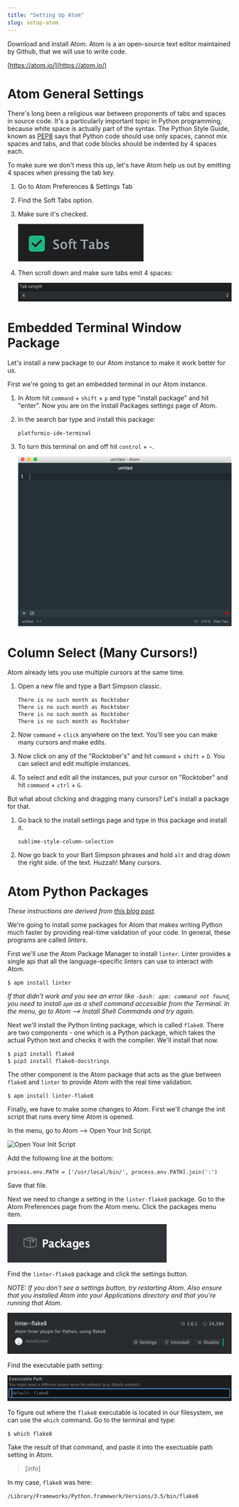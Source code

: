 ```yaml
---
title: "Setting Up Atom"
slug: setup-atom
---
```


Download and install Atom. Atom is a an open-source text editor maintained by Github, that we will use to write code.

[https://atom.io/](https://atom.io/)

# Atom General Settings

There's long been a religious war between proponents of tabs and spaces in source code. It's a particularly important topic in Python programming, because white space is actually part of the syntax. The Python Style Guide, known as [PEP8](https://www.python.org/dev/peps/pep-0008/) says that Python code should use only spaces, cannot mix spaces and tabs, and that code blocks should be indented by 4 spaces each.

To make sure we don't mess this up, let's have Atom help us out by emitting 4 spaces when pressing the tab key.

1. Go to Atom Preferences & Settings Tab
1. Find the Soft Tabs option.
1. Make sure it's checked.

	![Soft Tabs Checked](softTabs.png)

1. Then scroll down and make sure tabs emit 4 spaces:

	![Tab Length 4](tabsLength.png)

# Embedded Terminal Window Package

Let's install a new package to our Atom instance to make it work better for us.

First we're going to get an embedded terminal in our Atom instance.

1. In Atom hit `command` + `shift` + `p` and type "install package" and hit "enter". Now you are on the Install Packages settings page of Atom.

1. In the search bar type and install this package:

	```
	platformio-ide-terminal
	```

1. To turn this terminal on and off hit `control` + `~`.

	![terminal window](terminal.gif)

# Column Select (Many Cursors!)

Atom already lets you use multiple cursors at the same time.

1. Open a new file and type a Bart Simpson classic.

	```
	There is no such month as Rocktober
	There is no such month as Rocktober
	There is no such month as Rocktober
	There is no such month as Rocktober
	```

1. Now `command` + `click` anywhere on the text. You'll see you can make many cursors and make edits.

1. Now click on any of the "Rocktober's" and hit `command` + `shift` + `D`. You can select and edit multiple instances.

1. To select and edit all the instances, put your cursor on "Rocktober" and hit `command` + `ctrl` + `G`.

But what about clicking and dragging many cursors? Let's install a package for that.

1. Go back to the install settings page and type in this package and install it.

	```
	sublime-style-column-selection
	```

1. Now go back to your Bart Simpson phrases and hold `alt` and drag down the right side. of the text. Huzzah! Many cursors.

# Atom Python Packages

*These instructions are derived from [this blog post](http://www.marinamele.com/install-and-configure-atom-editor-for-python)*.

We're going to install some packages for Atom that makes writing Python much faster by providing real-time validation of your code. In general, these programs are called *linters*.

First we'll use the Atom Package Manager to install `linter`. Linter provides a single api that all the language-specific linters can use to interact with Atom.

	$ apm install linter

*If that didn't work and you see an error like `-bash: apm: command not found`, you need to install `apm` as a shell command accessible from the Terminal. In the menu, go to Atom --> Install Shell Commands and try again.*

Next we'll install the Python linting package, which is called `flake8`. There are two components - one which is a Python package, which takes the actual Python text and checks it with the compiler. We'll install that now.

	$ pip3 install flake8
	$ pip3 install flake8-docstrings

The other component is the Atom package that acts as the glue between `flake8` and `linter` to provide Atom with the real time validation.

	$ apm install linter-flake8

Finally, we have to make some changes to Atom. First we'll change the init script that runs every time Atom is opened.

In the menu, go to Atom --> Open Your Init Script.

![Open Your Init Script](openInitScript.png)

Add the following line at the bottom:

	process.env.PATH = ['/usr/local/bin/', process.env.PATH].join(':')

Save that file.

Next we need to change a setting in the `linter-flake8` package. Go to the Atom Preferences page from the Atom menu. Click the packages menu item.

![Packages](packages.png)

Find the `linter-flake8` package and click the settings button.

*NOTE: If you don't see a settings button, try restarting Atom. Also ensure that you installed Atom into your Applications directory and that you're running that Atom.*

![linter-flake8](linterflake8.png)

Find the executable path setting:

![Executable Path Setting](executablePath.png)

To figure out where the `flake8` executable is located in our filesystem, we can use the `which` command. Go to the terminal and type:

	$ which flake8

Take the result of that command, and paste it into the exectuable path setting in Atom.

> [info]
>
In my case, `flake8` was here:
>
	/Library/Frameworks/Python.framework/Versions/3.5/bin/flake8
